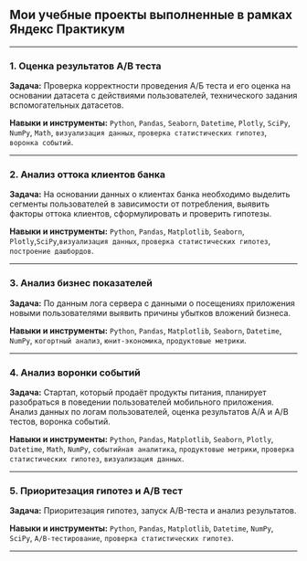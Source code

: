## Мои учебные проекты выполненные в рамках Яндекс Практикум
<hr>

### 1. Оценка результатов A/B теста

**Задача:** Проверка корректности проведения А/Б теста и его оценка на основании датасета с действиями пользователей, технического задания вспомогательных датасетов.


**Навыки и инструменты:**
`Python`, `Pandas`, `Seaborn`, `Datetime`, `Plotly`, `SciPy`, `NumPy`, `Math`, `визуализация данных`, `проверка статистических гипотез`, `воронка событий`.
<hr>

### 2. Анализ оттока клиентов банка


**Задача:**
На основании данных о клиентах банка необходимо выделить сегменты пользователей в зависимости от потребления, выявить факторы оттока клиентов, сформулировать и проверить гипотезы.

**Навыки и инструменты:**
`Python`, `Pandas`, `Matplotlib`, `Seaborn`, `Plotly`,`SciPy`,`визуализация данных`, `проверка статистических гипотез`, `построение дашбордов`.
<hr>

### 3. Анализ бизнес показателей

**Задача:**
По данным лога сервера с данными о посещениях приложения новыми пользователями выявить причины убытков вложений бизнеса.

**Навыки и инструменты:**
`Python`, `Pandas`, `Matplotlib`, `Seaborn`, `Datetime`, `NumPy`, `когортный анализ`, `юнит-экономика`, `продуктовые метрики`.
<hr>

### 4. Анализ воронки событий

**Задача:**
Стартап, который продаёт продукты питания, планирует разобраться в поведении пользователей мобильного приложения. Анализ данных по логам пользователей, оценка результатов А/А и А/В тестов, воронка событий.

**Навыки и инструменты:**
`Python`, `Pandas`, `Matplotlib`, `Seaborn`, `Plotly`, `Datetime`, `Math`, `NumPy`, `событийная аналитика`, `продуктовые метрики`, `проверка статистических гипотез`, `визуализация данных`.
<hr>

### 5. Приоритезация гипотез и A/B тест

**Задача:**
Приоритезация гипотез, запуск A/B-теста и анализ результатов.

**Навыки и инструменты:**
`Python`, `Pandas`, `Matplotlib`, `Datetime`, `NumPy`, `SciPy`, `А/В-тестирование`, `проверка статистических гипотез`.
<hr>
